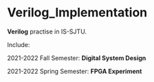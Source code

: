 # Verilog_Implementation
**Verilog** practise in IS-SJTU.

Include:

2021-2022 Fall Semester: **Digital System Design**

2021-2022 Spring Semester: **FPGA Experiment**
